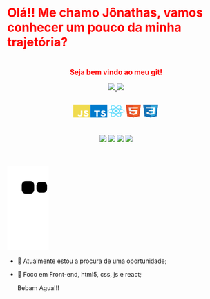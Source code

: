 <div style="align-items: center; color: red; display: flex; flex-direction: column; justify-content: center;">
    <h1>Olá!! Me chamo Jônathas, vamos conhecer um pouco da minha trajetória?</h1>
    <h3>Seja bem vindo ao meu git!</h3>
</div>
<div align="center">
    <a href="https://github.com/Jonathasds">
        <img height="180em"
            src="https://github-readme-status.vercel.app/api?username=Jonathasds&show_icons=true&theme=dark&include_all_commits=true&count_private=true" />
        <img height="180em"
            src="https://github-readme-status.vercel.app/api/top-langs/?username=Jonathasds&layout=compact&langs_count=7&theme=dracula" />
</div>
<div style="display: inline_block; display: flex; justify-content: center;padding-top: 30px;"><br>
    <img align="center" alt="JD-Js" height="30" width="40"
        src="https://raw.githubusercontent.com/devicons/devicon/master/icons/javascript/javascript-plain.svg">
    <img align="center" alt="JD-Ts" height="30" width="40"
        src="https://raw.githubusercontent.com/devicons/devicon/master/icons/typescript/typescript-plain.svg">
    <img align="center" alt="JD-React" height="30" width="40"
        src="https://raw.githubusercontent.com/devicons/devicon/master/icons/react/react-original.svg">
    <img align="center" alt="JD-HTML" height="30" width="40"
        src="https://raw.githubusercontent.com/devicons/devicon/master/icons/html5/html5-original.svg">
    <img align="center" alt="JD-CSS" height="30" width="40"
        src="https://raw.githubusercontent.com/devicons/devicon/master/icons/css3/css3-original.svg">

</div>



<div style="display: flex; justify-content: center; flex-direction: column; align-items: center; padding: 40px;">
    <div>
        <a href="https://www.instagram.com/sjonathads/" target="_blank"><img
                src="https://img.shields.io/badge/-Instagram-%23E4405F?style=for-the-badge&logo=instagram&logoColor=white"
                target="_blank"></a>
        <a href="mailto:jonathadelgado@gmail.com"><img
                src="https://img.shields.io/badge/-Gmail-%23333?style=for-the-badge&logo=gmail&logoColor=white"
                target="_blank"></a>
        <a href="https://www.linkedin.com/in/j%C3%B4nathas-delgado-2a6b51102/" target="_blank"><img
                src="https://img.shields.io/badge/-LinkedIn-%230077B5?style=for-the-badge&logo=linkedin&logoColor=white"
                target="_blank"></a>
        <a href="https://wa.me/5522981818181" target="_blank"><img
                src="https://img.shields.io/badge/WhatsApp-25D366?style=for-the-badge&logo=whatsapp&logoColor=white"
                target="_blank"></a>
    </div>
   
</div>

![snake gif](https://github.com/Formandodev/Formandodev/blob/output/github-contribution-grid-snake.svg)
            
    
    
- 🔭 Atualmente estou a procura de uma oportunidade;
- 🌱 Foco em Front-end, html5, css, js e react;

    Bebam Agua!!!
